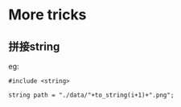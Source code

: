 # More tricks

## 拼接string

eg:
```
#include <string>

string path = "./data/"+to_string(i+1)+".png";
```
